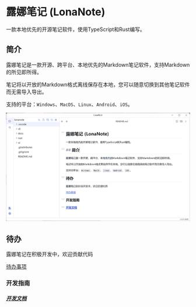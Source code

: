 # 露娜笔记 (LonaNote)

一款本地优先的开源笔记软件，使用TypeScript和Rust编写。

## 简介

露娜笔记是一款开源、跨平台、本地优先的Markdown笔记软件，支持Markdown的所见即所得。

笔记将以开放的Markdown格式离线保存在本地，您可以随意切换到其他笔记软件而无需导入导出。

支持的平台：`Windows`、`MacOS`、`Linux`、`Android`、`iOS`。

![screenshot-1](./docs/screenshots/screenshot-1.png)


## 待办

露娜笔记在积极开发中，欢迎贡献代码

[待办事项](./docs/dev/todo.md)

### 开发指南

##### [开发文档](./docs/dev/README.md)
